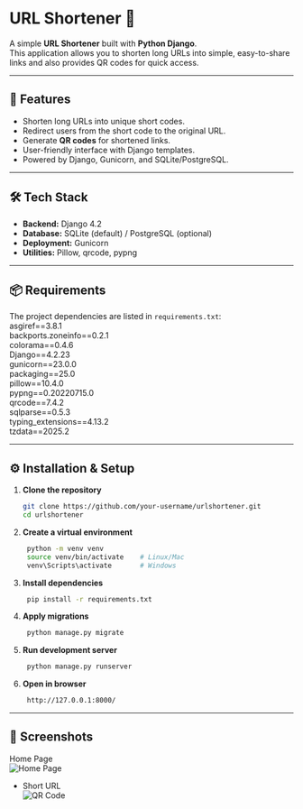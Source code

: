 # URL Shortener 🔗

A simple **URL Shortener** built with **Python Django**.  
This application allows you to shorten long URLs into simple, easy-to-share links and also provides QR codes for quick access.  

---

## 🚀 Features
- Shorten long URLs into unique short codes.  
- Redirect users from the short code to the original URL.  
- Generate **QR codes** for shortened links.  
- User-friendly interface with Django templates.  
- Powered by Django, Gunicorn, and SQLite/PostgreSQL.  

---

## 🛠️ Tech Stack
- **Backend:** Django 4.2  
- **Database:** SQLite (default) / PostgreSQL (optional)  
- **Deployment:** Gunicorn  
- **Utilities:** Pillow, qrcode, pypng  

---

## 📦 Requirements

The project dependencies are listed in `requirements.txt`: <br>
asgiref==3.8.1 <br>
backports.zoneinfo==0.2.1 <br>
colorama==0.4.6 <br>
Django==4.2.23 <br>
gunicorn==23.0.0 <br>
packaging==25.0 <br>
pillow==10.4.0 <br>
pypng==0.20220715.0 <br>
qrcode==7.4.2 <br>
sqlparse==0.5.3 <br>
typing_extensions==4.13.2 <br>
tzdata==2025.2 <br>

---

## ⚙️ Installation & Setup

1. **Clone the repository**
   ```bash
   git clone https://github.com/your-username/urlshortener.git
   cd urlshortener

2. **Create a virtual environment**
     ```bash
      python -m venv venv
      source venv/bin/activate    # Linux/Mac
      venv\Scripts\activate       # Windows

3. **Install dependencies**
     ```bash
      pip install -r requirements.txt
     
4. **Apply migrations**
     ```bash
      python manage.py migrate

5. **Run development server**
     ```bash
      python manage.py runserver

5. **Open in browser**
     ```bash
      http://127.0.0.1:8000/

---

## 📸 Screenshots

Home Page  
  ![Home Page](https://github.com/mhdasif123/django-url-shortener/blob/main/screenshort/1.png?raw=true)

- Short URL  
  ![QR Code](https://github.com/mhdasif123/django-url-shortener/blob/main/screenshort/2.png?raw=true)
